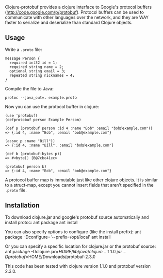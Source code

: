 Clojure-protobuf provides a clojure interface to Google's protocol buffers (http://code.google.com/p/protobuf).
Protocol buffers can be used to communicate with other languages over the network, and
they are WAY faster to serialize and deserialize than standard Clojure objects.

## Usage

Write a `.proto` file:

    message Person {
      required int32 id = 1;
      required string name = 2;
      optional string email = 3;
      repeated string nicknames = 4;
    }

Compile the file to Java:

    protoc --java_out=. example.proto

Now you can use the protocol buffer in clojure:

    (use 'protobuf)
    (defprotobuf person Example Person)

    (def p (protobuf person :id 4 :name "Bob" :email "bob@example.com"))
    => {:id 4, :name "Bob", :email "bob@example.com"}

    (assoc p :name "Bill"))
    => {:id 4, :name "Bill", :email "bob@example.com"}

    (def b (protobuf-bytes p))
    => #<byte[] [B@7cbe41ec>

    (protobuf person b)
    => {:id 4, :name "Bob", :email "bob@example.com"}

A protocol buffer map is immutable just like other clojure objects. It is similar to a
struct-map, except you cannot insert fields that aren't specified in the `.proto` file.

## Installation

To download clojure.jar and google's protobuf source automatically and install protoc:
    ant package
    ant install

You can also specify options to configure (like the install prefix):
    ant package -Dconfigure='--prefix=/opt/local'
    ant install

Or you can specify a specific location for clojure.jar or the protobuf source:
    ant package -Dclojure.jar=$HOME/lib/java/clojure-1.1.0.jar -Dprotobuf=$HOME/Downloads/protobuf-2.3.0

This code has been tested with clojure version 1.1.0 and protobuf version 2.3.0.
